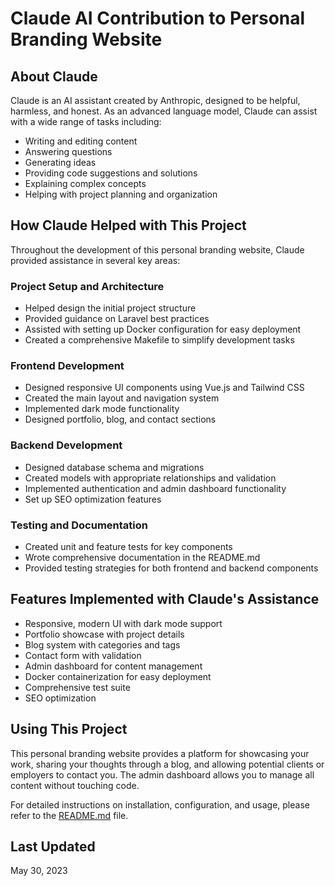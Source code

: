 # Claude AI Contribution to Personal Branding Website

## About Claude

Claude is an AI assistant created by Anthropic, designed to be helpful, harmless, and honest. As an advanced language model, Claude can assist with a wide range of tasks including:

- Writing and editing content
- Answering questions
- Generating ideas
- Providing code suggestions and solutions
- Explaining complex concepts
- Helping with project planning and organization

## How Claude Helped with This Project

Throughout the development of this personal branding website, Claude provided assistance in several key areas:

### Project Setup and Architecture

- Helped design the initial project structure
- Provided guidance on Laravel best practices
- Assisted with setting up Docker configuration for easy deployment
- Created a comprehensive Makefile to simplify development tasks

### Frontend Development

- Designed responsive UI components using Vue.js and Tailwind CSS
- Created the main layout and navigation system
- Implemented dark mode functionality
- Designed portfolio, blog, and contact sections

### Backend Development

- Designed database schema and migrations
- Created models with appropriate relationships and validation
- Implemented authentication and admin dashboard functionality
- Set up SEO optimization features

### Testing and Documentation

- Created unit and feature tests for key components
- Wrote comprehensive documentation in the README.md
- Provided testing strategies for both frontend and backend components

## Features Implemented with Claude's Assistance

- Responsive, modern UI with dark mode support
- Portfolio showcase with project details
- Blog system with categories and tags
- Contact form with validation
- Admin dashboard for content management
- Docker containerization for easy deployment
- Comprehensive test suite
- SEO optimization

## Using This Project

This personal branding website provides a platform for showcasing your work, sharing your thoughts through a blog, and allowing potential clients or employers to contact you. The admin dashboard allows you to manage all content without touching code.

For detailed instructions on installation, configuration, and usage, please refer to the [README.md](README.md) file.

## Last Updated

May 30, 2023
